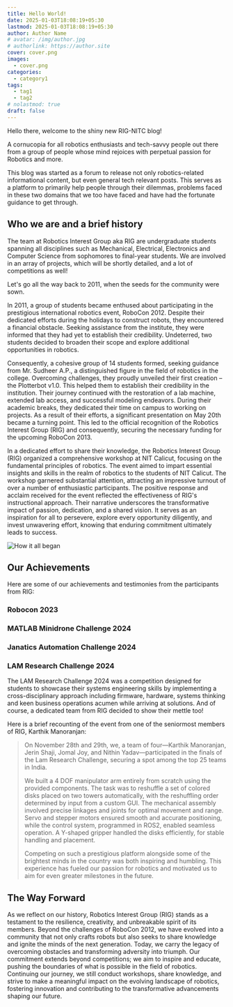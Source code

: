 ```yaml
---
title: Hello World!
date: 2025-01-03T18:08:19+05:30
lastmod: 2025-01-03T18:08:19+05:30
author: Author Name
# avatar: /img/author.jpg
# authorlink: https://author.site
cover: cover.png
images:
  - cover.png
categories:
  - category1
tags:
  - tag1
  - tag2
# nolastmod: true
draft: false
---
```


<!-- Summary -->

<!--more-->

Hello there, welcome to the shiny new RIG-NITC blog!

A cornucopia for all robotics enthusiasts and tech-savvy people out there from a group of people whose mind rejoices with perpetual passion for Robotics and more.

This blog was started as a forum to release not only robotics-related informational content, but even general tech relevant posts. This serves as a platform to primarily help people through their dilemmas, problems faced in these two domains that we too have faced and have had the fortunate guidance to get through.

## Who we are and a brief history

The team at Robotics Interest Group aka RIG are undergraduate students spanning all disciplines such as Mechanical, Electrical, Electronics and Computer Science from sophomores to final-year students. We are involved in an array of projects, which will be shortly detailed, and a lot of competitions as well! 

Let's go all the way back to 2011, when the seeds for the community were sown.

In 2011, a group of students became enthused about participating in the prestigious international robotics event, RoboCon 2012. Despite their dedicated efforts during the holidays to construct robots, they encountered a financial obstacle. Seeking assistance from the institute, they were informed that they had yet to establish their credibility. Undeterred, two students decided to broaden their scope and explore additional opportunities in robotics.

Consequently, a cohesive group of 14 students formed, seeking guidance from Mr. Sudheer A.P., a distinguished figure in the field of robotics in the college. Overcoming challenges, they proudly unveiled their first creation – the Plotterbot v1.0. This helped them to establish their credibility in the institution. Their journey continued with the restoration of a lab machine, extended lab access, and successful modeling endeavors. During their academic breaks, they dedicated their time on campus to working on projects. As a result of their efforts, a significant presentation on May 20th became a turning point. This led to the official recognition of the Robotics Interest Group (RIG) and consequently, securing the necessary funding for the upcoming RoboCon 2013.

In a dedicated effort to share their knowledge, the Robotics Interest Group (RIG) organized a comprehensive workshop at NIT Calicut, focusing on the fundamental principles of robotics. The event aimed to impart essential insights and skills in the realm of robotics to the students of NIT Calicut. The workshop garnered substantial attention, attracting an impressive turnout of over a number of enthusiastic participants. The positive response and acclaim received for the event reflected the effectiveness of RIG's instructional approach. Their narrative underscores the transformative impact of passion, dedication, and a shared vision. It serves as an inspiration for all to persevere, explore every opportunity diligently, and invest unwavering effort, knowing that enduring commitment ultimately leads to success.

![How it all began](https://rignitc.github.io/static/media/beganpic.81da6d306c2cd701ddd3.jpg "How it all began")

## Our Achievements

Here are some of our achievements and testimonies from the participants from RIG:

### Robocon 2023

### MATLAB Minidrone Challenge 2024

### Janatics Automation Challenge 2024

### LAM Research Challenge 2024

The LAM Research Challenge 2024 was a competition designed for students to showcase their systems engineering skills by implementing a cross-disciplinary approach including firmware, hardware, systems thinking and keen business operations acumen while arriving at solutions.
And of course, a dedicated team from RIG decided to show their mettle too!

Here is a brief recounting of the event from one of the seniormost members of RIG, Karthik Manoranjan:

> On November 28th and 29th, we, a team of four—Karthik Manoranjan, Jerin Shaji, Jomal Joy, and Nithin Yadav—participated in the finals of the Lam Research Challenge, securing a spot among the top 25 teams in India.
>
> We built a 4 DOF manipulator arm entirely from scratch using the provided components. The task was to reshuffle a set of colored disks placed on two towers automatically, with the reshuffling order determined by input from a custom GUI. The mechanical assembly involved precise linkages and joints for optimal movement and range. Servo and stepper motors ensured smooth and accurate positioning, while the control system, programmed in ROS2, enabled seamless operation. A Y-shaped gripper handled the disks efficiently, for stable handling and placement.
>
> Competing on such a prestigious platform alongside some of the brightest minds in the country was both inspiring and humbling. This experience has fueled our passion for robotics and motivated us to aim for even greater milestones in the future.

## The Way Forward

As we reflect on our history, Robotics Interest Group (RIG) stands as a testament to the resilience, creativity, and unbreakable spirit of its members. Beyond the challenges of RoboCon 2012, we have evolved into a community that not only crafts robots but also seeks to share knowledge and ignite the minds of the next generation. Today, we carry the legacy of overcoming obstacles and transforming adversity into triumph. Our commitment extends beyond competitions; we aim to inspire and educate, pushing the boundaries of what is possible in the field of robotics. Continuing our journey, we still conduct workshops, share knowledge, and strive to make a meaningful impact on the evolving landscape of robotics, fostering innovation and contributing to the transformative advancements shaping our future.


